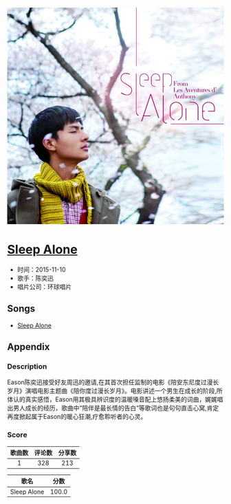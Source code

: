 <p align="center">
	<img src="imgs/sleep_alone.jpg" alt="album_img" />
</p>

# [Sleep Alone](https://music.163.com/album?id=3404003)

* 时间：2015-11-10
* 歌手：陈奕迅
* 唱片公司：环球唱片
## Songs

* [Sleep Alone](songs/sleep_alone_36539010/README.md)
## Appendix

### Description

Eason陈奕迅接受好友周迅的邀请,在其首次担任监制的电影《陪安东尼度过漫长岁月》演唱电影主题曲《陪你度过漫长岁月》。电影讲述一个男生在成长的阶段,所体认的真实感悟，Eason用其极具辨识度的温暖嗓音配上悠扬柔美的词曲，娓娓唱出男人成长的经历，歌曲中“陪伴是最长情的告白”等歌词也是句句直击心窝,肯定再度掀起属于Eason的暖心狂潮,疗愈聆听者的心灵。

### Score

|歌曲数|评论数|分享数|
|:---:|:---:|:---:|
|1|328|213|

|歌名|分数|
|:---:|:---:|
|Sleep Alone|100.0
